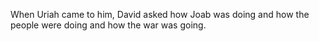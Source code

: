 When Uriah came to him, David asked how Joab was doing and how the people were doing and how the war was going.
